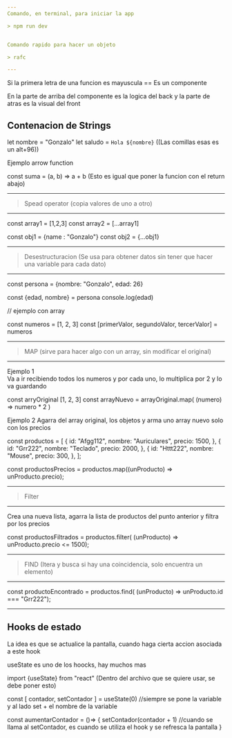```yaml
---
Comando, en terminal, para iniciar la app

> npm run dev


Comando rapido para hacer un objeto

> rafc

---
```



Si la primera letra de una funcion es mayuscula == Es un componente 

En la parte de arriba del componente es la logica del back y la parte de atras es la visual del front

## Contenacion de Strings

let nombre = "Gonzalo"
let saludo = `Hola ${nombre}`    ((Las comillas esas es un alt+96))


Ejemplo arrow function

const suma = (a, b) => a + b        (Esto es igual que poner la funcion con el return abajo)

------------------
> Spead operator (copia valores de uno a otro)
------------------

const array1 = [1,2,3]
const array2 = [...array1]

const obj1 = {name : "Gonzalo"}
const obj2 = {...obj1}

------------------
> Desestructuracion  (Se usa para obtener datos sin tener que hacer una variable para cada dato)
------------------

const persona = {nombre: "Gonzalo", edad: 26}

const {edad, nombre} = persona
console.log(edad)

// ejemplo con array

const numeros = [1, 2, 3]
const [primerValor, segundoValor, tercerValor] = numeros

------------------
> MAP      (sirve para hacer algo con un array, sin modificar el original)
------------------

Ejemplo 1  
Va a ir recibiendo todos los numeros y por  cada uno, lo multiplica por 2 y lo va guardando

const arryOriginal [1, 2, 3]
const arrayNuevo = arrayOriginal.map( (numero) => numero * 2 )        

Ejemplo 2 
Agarra del array original, los objetos y arma uno array nuevo solo con los precios

const productos = [
  {
    id: "Afgg112",
    nombre: "Auriculares",
    precio: 1500,
  },
  {
    id: "Grr222",
    nombre: "Teclado",
    precio: 2000,
  },
  {
    id: "Httt222",
    nombre: "Mouse",
    precio: 300,
  },
];

const productosPrecios = productos.map((unProducto) => unProducto.precio);


------------------
>Filter
------------------
Crea una nueva lista, agarra la lista de productos del punto anterior y filtra por los precios

const productosFiltrados = productos.filter( (unProducto) => unProducto.precio <= 1500);

   
------------------
>FIND       (Itera y busca si hay una coincidencia, solo encuentra un elemento)
------------------

const productoEncontrado = productos.find( (unProducto) => unProducto.id === "Grr222");



--------
Hooks de estado
--------

La idea es que se actualice la pantalla, cuando haga cierta accion asociada a este hook

useState es uno de los hoocks, hay muchos mas

import {useState} from "react"    (Dentro del archivo que se quiere usar, se debe poner esto)

const [ contador, setContador ] = useState(0)     //siempre se pone la variable y al lado set + el nombre de la variable

const aumentarContador = ()=> {
  setContador(contador + 1)  //cuando se llama al setContador, es cuando se utiliza el hook y se refresca la pantalla
}


